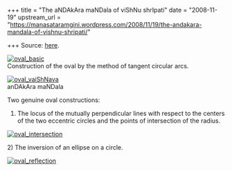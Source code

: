 +++
title = "The aNDAkAra maNDala of viShNu shrIpati"
date = "2008-11-19"
upstream_url = "https://manasataramgini.wordpress.com/2008/11/19/the-andakara-mandala-of-vishnu-shripati/"

+++
Source: [here](https://manasataramgini.wordpress.com/2008/11/19/the-andakara-mandala-of-vishnu-shripati/).

[![oval_basic](https://i1.wp.com/farm4.static.flickr.com/3057/3036227882_81b7b1c370.jpg)](http://www.flickr.com/photos/24766652@N05/3036227882/ "oval_basic by somasushma, on Flickr")  
Construction of the oval by the method of tangent circular arcs.

[![oval_vaiShNava](https://i0.wp.com/farm4.static.flickr.com/3251/3035392647_a8c5f4f694.jpg)](http://www.flickr.com/photos/24766652@N05/3035392647/ "oval_vaiShNava by somasushma, on Flickr")  
anDAkAra maNDala

Two genuine oval constructions:  
1) The locus of the mutually perpendicular lines with respect to the
centers of the two eccentric circles and the points of intersection of
the radius.

[![oval_intersection](https://i1.wp.com/farm4.static.flickr.com/3168/3042323485_a8b91f00a3.jpg)](http://www.flickr.com/photos/24766652@N05/3042323485/ "oval_intersection by somasushma, on Flickr")

2\) The inversion of an ellipse on a circle.

[![oval_reflection](https://i2.wp.com/farm4.static.flickr.com/3161/3042323541_cac379e006.jpg)](http://www.flickr.com/photos/24766652@N05/3042323541/ "oval_reflection by somasushma, on Flickr")

